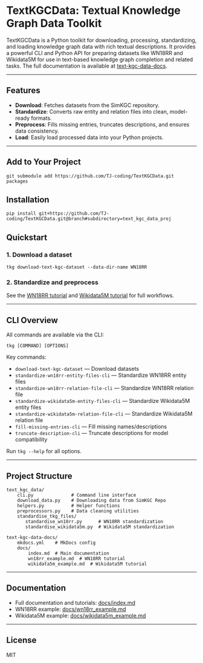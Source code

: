 # TextKGCData: Textual Knowledge Graph Data Toolkit

TextKGCData is a Python toolkit for downloading, processing, standardizing, and loading knowledge graph data with rich textual descriptions. It provides a powerful CLI and Python API for preparing datasets like WN18RR and Wikidata5M for use in text-based knowledge graph completion and related tasks. The full documentation is available at [text-kgc-data-docs](https://tj-coding.github.io/TextKGCData/).


---

## Features
- **Download**: Fetches datasets from the SimKGC repository.
- **Standardize**: Converts raw entity and relation files into clean, model-ready formats.
- **Preprocess**: Fills missing entries, truncates descriptions, and ensures data consistency.
- **Load**: Easily load processed data into your Python projects.

---
## Add to Your Project
`git submodule add https://github.com/TJ-coding/TextKGCData.git packages`

## Installation
`pip install git+https://github.com/TJ-coding/TextKGCData.git@branch#subdirectory=text_kgc_data_proj`

## Quickstart

### 1. Download a dataset

```shell
tkg download-text-kgc-dataset --data-dir-name WN18RR
```

### 2. Standardize and preprocess

See the [WN18RR tutorial](text-kgc-data-docs/docs/wn18rr_example.md) and [Wikidata5M tutorial](text-kgc-data-docs/docs/wikidata5m_example.md) for full workflows.

---

## CLI Overview

All commands are available via the CLI:

```shell
tkg [COMMAND] [OPTIONS]
```

Key commands:
- `download-text-kgc-dataset` — Download datasets
- `standardize-wn18rr-entity-files-cli` — Standardize WN18RR entity files
- `standardize-wn18rr-relation-file-cli` — Standardize WN18RR relation file
- `standardize-wikidata5m-entity-files-cli` — Standardize Wikidata5M entity files
- `standardize-wikidata5m-relation-file-cli` — Standardize Wikidata5M relation file
- `fill-missing-entries-cli` — Fill missing names/descriptions
- `truncate-description-cli` — Truncate descriptions for model compatibility

Run `tkg --help` for all options.

---

## Project Structure

```
text_kgc_data/
    cli.py              # Command line interface
    download_data.py    # Downloading data from SimKGC Repo
    helpers.py          # Helper functions
    preprocessors.py    # Data cleaning utilities
    standardise_tkg_files/
       standardise_wn18rr.py      # WN18RR standardization
       standardise_wikidata5m.py  # Wikidata5M standardization

text-kgc-data-docs/
    mkdocs.yml    # MkDocs config
    docs/
        index.md  # Main documentation
        wn18rr_example.md  # WN18RR tutorial
        wikidata5m_example.md  # Wikidata5M tutorial
```

---

## Documentation

- Full documentation and tutorials: [docs/index.md](text-kgc-data-docs/docs/index.md)
- WN18RR example: [docs/wn18rr_example.md](text-kgc-data-docs/docs/wn18rr_example.md)
- Wikidata5M example: [docs/wikidata5m_example.md](text-kgc-data-docs/docs/wikidata5m_example.md)

---

## License
MIT
